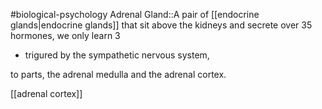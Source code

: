 #biological-psychology 
Adrenal Gland::A pair of [[endocrine glands|endocrine glands]] that sit above the kidneys and secrete over 35 hormones, we only learn 3

- trigured by the sympathetic nervous system, 

to parts, the adrenal medulla and the adrenal cortex. 

[[adrenal cortex]]